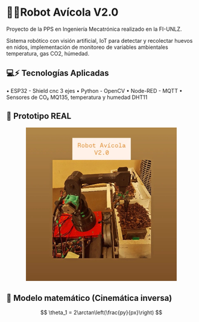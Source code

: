 # 🐔🥚Robot Avícola V2.0

Proyecto de la PPS en Ingeniería Mecatrónica realizado en la FI-UNLZ.

Sistema robótico con visión artificial, IoT para detectar y recolectar huevos en nidos, implementación de monitoreo de variables ambientales temperatura, gas CO2, húmedad.

## 💻⚡ Tecnologías Aplicadas
• ESP32 - Shield cnc 3 ejes
• Python - OpenCV
• Node-RED - MQTT
• Sensores de CO₂ MQ135, temperatura y humedad DHT11

## 📸 Prototipo REAL

<p align="center">
  <img src="robot.jpg" alt="Vista del robot" width="400"/>
</p>

## 📐 Modelo matemático (Cinemática inversa) 
$$
\theta_1 = 2\arctan\left(\frac{py}{px}\right)
$$
